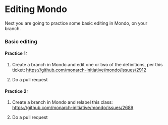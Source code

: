 # Editing Mondo

Next you are going to practice some basic editing in Mondo, on your branch.

### Basic editing

#### Practice 1:

1.  Create a branch in Mondo and edit one or two of the definitions, per this ticket: <https://github.com/monarch-initiative/mondo/issues/2912>

2.  Do a pull request

#### Practice 2:

1.  Create a branch in Mondo and relabel this class: <https://github.com/monarch-initiative/mondo/issues/2689>

2.  Do a pull request
